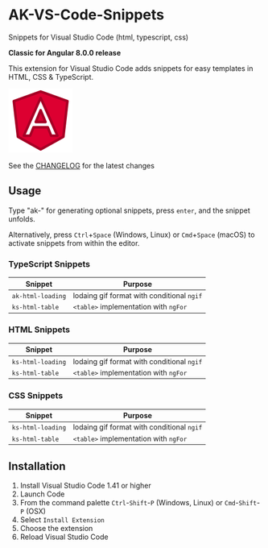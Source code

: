 # AK-VS-Code-Snippets
Snippets for Visual Studio Code (html, typescript, css)

**Classic for Angular 8.0.0 release**

This extension for Visual Studio Code adds snippets for easy templates in HTML, CSS & TypeScript.

![Use Extension](images/icon.png)

See the [CHANGELOG](CHANGELOG.md) for the latest changes

## Usage

Type "ak-" for generating optional snippets, press `enter`, and the snippet unfolds.

Alternatively, press `Ctrl`+`Space` (Windows, Linux) or `Cmd`+`Space` (macOS) to activate snippets from within the editor.

### TypeScript Snippets

| Snippet              | Purpose                                             |
| -------------------- | --------------------------------------------------- |
| `ak-html-loading`    | lodaing gif format with conditional `ngif`          |
| `ks-html-table`      | `<table>` implementation with `ngFor`               |


### HTML Snippets

| Snippet              | Purpose                                             |
| -------------------- | --------------------------------------------------- |
| `ks-html-loading`    | lodaing gif format with conditional `ngif`          |
| `ks-html-table`      | `<table>` implementation with `ngFor`               |

### CSS Snippets

| Snippet              | Purpose                                             |
| -------------------- | --------------------------------------------------- |
| `ks-html-loading`    | lodaing gif format with conditional `ngif`          |
| `ks-html-table`      | `<table>` implementation with `ngFor`               |
## Installation

1. Install Visual Studio Code 1.41 or higher
1. Launch Code
1. From the command palette `Ctrl`-`Shift`-`P` (Windows, Linux) or `Cmd`-`Shift`-`P` (OSX)
1. Select `Install Extension`
1. Choose the extension
1. Reload Visual Studio Code

